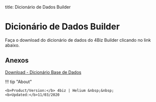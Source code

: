 title: Dicionário de Dados Builder

# Dicionário de Dados Builder

Faça o download do dicionário de dados do 4Biz Builder clicando no link abaixo.

## Anexos

[Download - Dicionário Base de Dados][1]

[1]:/en-us/builder/images/database-dictionary.rtf  

!!! tip "About"

    <b>Product/Version:</b> 4biz | Helium &nbsp;&nbsp;
    <b>Updated:</b>11/03/2020 
